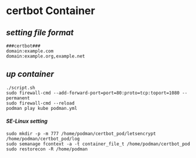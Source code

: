 # certbot Container

## _setting file format_

```
###certbot###
domain:example.com
domain:example.org,example.net
```

## _up container_

```
./script.sh
sudo firewall-cmd --add-forward-port=port=80:proto=tcp:toport=1080 --permanent
sudo firewall-cmd --reload
podman play kube podman.yml
```

#### _SE-Linux setting_

```
sudo mkdir -p -m 777 /home/podman/certbot_pod/letsencrypt /home/podman/certbot_pod/log
sudo semanage fcontext -a -t container_file_t /home/podman/certbot_pod
sudo restorecon -R /home/podman
```

